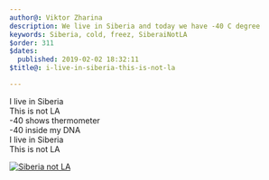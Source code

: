 ```yaml
---
author@: Viktor Zharina
description: We live in Siberia and today we have -40 C degree
keywords: Siberia, cold, freez, SiberaiNotLA
$order: 311
$dates:
  published: 2019-02-02 18:32:11
$title@: i-live-in-siberia-this-is-not-la

---
```


I live in Siberia<br/>
This is not LA<br/>
-40 shows thermometer<br/>
-40 inside my DNA<br/>
I live in Siberia<br/>
This is not LA<br/>

<div id="lightgallery" class="lightgallery">
<a href="/static/images/siberia/orig/siberia.jpg" data-responsive="/static/images/siberia/thumb/siberia.jpg 800, 
/static/images/siberia/orig/siberia.jpg 1600">
  <img src="/static/images/siberia/thumb/siberia.jpg" alt="Siberia not LA"" />
</a> 
</div>

